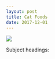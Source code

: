 ```yaml
---
layout: post
title: Cat Foods
date: 2017-12-01
---
```


<img src="https://www.drsfostersmith.com/images/Categoryimages/larger/lg-86507-71707K-cat.jpg">

<p>Subject headings:</p>
